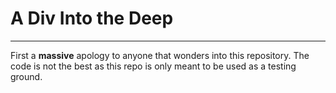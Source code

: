 # A Div Into the Deep

---

First a **massive** apology to anyone that wonders into this repository. The code is not the best as this repo is only meant to be used as a testing ground.
